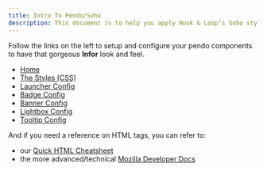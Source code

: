 ```yaml
---
title: Intro To Pendo/Soho
description: This document is to help you apply Hook & Loop’s Soho styles to Pendo elements in your app/system. All of the styles and CSS code shown below was taken directly from the Soho controls library v4.2.5. Example screenshots are also provided as a starting point to create your default Soho templates. Feel free to play around with the variables and HTML code to get your desired result.
---
```


Follow the links on the left to setup and configure your pendo components to have that gorgeous <strong class="red-text">Infor</strong> look and feel.

<ul>
  <li><a href="./">Home</a></li>
  <li><a href="./global.html">The Styles (CSS)</a></li>
  <li><a href="./launcher.html">Launcher Config</a></li>
  <li><a href="./badge.html">Badge Config</a></li>
  <li><a href="./banner.html">Banner Config</a></li>
  <li><a href="./lightbox.html">Lightbox Config</a></li>
  <li><a href="./tooltip.html">Tooltip Config</a></li>
</ul>

And if you need a reference on HTML tags, you can refer to:
<ul>
    <li>our <a href="/cheatsheet.html">Quick HTML Cheatsheet</a></li>
    <li>the more advanced/technical <a href="https://developer.mozilla.org/en-US/docs/Web/HTML/Element">Mozilla Developer Docs</a></li>
</ul>
